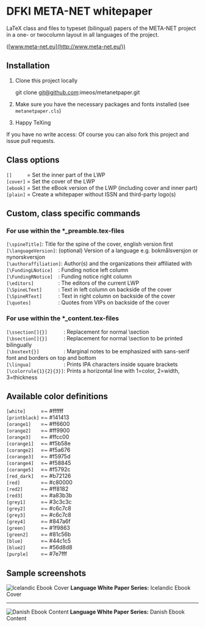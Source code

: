 # DFKI META-NET whitepaper
LaTeX class and files to typeset (bilingual) papers of the META-NET project in a one- or twocolumn layout in all languages of the project.

([www.meta-net.eu](http://www.meta-net.eu/))


## Installation
1. Clone this project locally

	git clone git@github.com:imeos/metanetpaper.git

2. Make sure you have the necessary packages and fonts installed (see `metanetpaper.cls`)
3. Happy TeXing

If you have no write access: Of course you can also fork this project and issue pull requests.


## Class options
`[]     ` = Set the inner part of the LWP  
`[cover]` = Set the cover of the LWP  
`[ebook]` = Set the eBook version of the LWP (including cover and inner part)  
`[plain]` = Create a whitepaper without ISSN and third-party logo(s)


## Custom, class specific commands

### For use within the *_preamble.tex-files
`[\spineTitle]`: Title for the spine of the cover, english version first  
`[\languageVersion]`: (optional) Version of a language e.g. bokmålsversjon or nynorskversjon  
`[\authoraffiliation]`: Author(s) and the organizations their affiliated with   
`[\FundingLNotice]  `: Funding notice left column  
`[\FundingRNotice]  `: Funding notice right column  
`[\editors]         `: The editors of the current LWP  
`[\SpineLText]      `: Text in left column on backside of the cover  
`[\SpineRText]      `: Text in right column on backside of the cover  
`[\quotes]          `: Quotes from VIPs on backside of the cover

### For use within the *_content.tex-files
`[\ssection[]{}]      `: Replacement for normal \section  
`[\bsection[]{}]      `: Replacement for normal \section to be printed bilingually  
`[\boxtext{}]         `: Marginal notes to be emphasized with sans-serif font and borders on top and bottom  
`[\lingua]            `: Prints IPA characters inside square brackets  
`[\colorrule{1}{2}{3}]`: Prints a horizontal line with 1=color, 2=width, 3=thickness


## Available color definitions
`[white]     ` =~ #ffffff  
`[printblack]` =~ #141413  
`[orange1]   ` =~ #ff6600  
`[orange2]   ` =~ #ff9900  
`[orange3]   ` =~ #ffcc00  
`[corange1]  ` =~ #f5b58e  
`[corange2]  ` =~ #f5a676  
`[corange3]  ` =~ #f5975d  
`[corange4]  ` =~ #f58845  
`[corange5]  ` =~ #f5792c  
`[red_dark]  ` =~ #b72126  
`[red]       ` =~ #c80000  
`[red2]      ` =~ #ff8182  
`[red3]      ` =~ #a83b3b  
`[grey1]     ` =~ #3c3c3c  
`[grey2]     ` =~ #c6c7c8  
`[grey3]     ` =~ #c6c7c8  
`[grey4]     ` =~ #847a6f  
`[green]     ` =~ #1f9863  
`[green2]    ` =~ #81c56b  
`[blue]      ` =~ #44c1c5  
`[blue2]     ` =~ #56d8d8  
`[purple]    ` =~ #7e7fff

## Sample screenshots
![Icelandic Ebook Cover](http://stuff.imeos.org/persistent/lwp_icelandic_ebook_cover.png)
**Language White Paper Series:** Icelandic Ebook Cover

---

![Danish Ebook Content](http://stuff.imeos.org/persistent/lwp_danish_ebook_content.png)
**Language White Paper Series:** Danish Ebook Content
